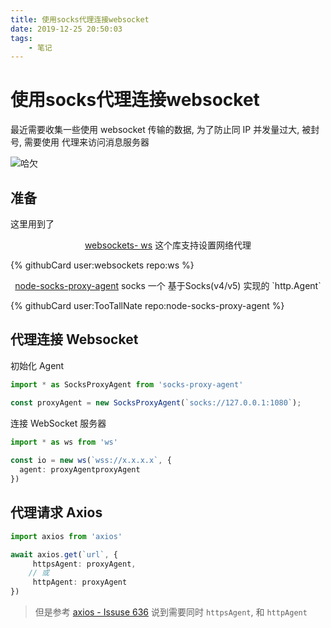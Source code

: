 ```yaml
---
title: 使用socks代理连接websocket
date: 2019-12-25 20:50:03
tags:
	- 笔记
---
```




# 使用socks代理连接websocket

最近需要收集一些使用 websocket 传输的数据,  为了防止同 IP 并发量过大,  被封号, 需要使用 代理来访问消息服务器

![哈欠](/sticker/tang.png)

<!--more-->

## 准备

这里用到了
<center>
<a target="_blank" href="https://github.com/websockets/ws" _tr>
websockets- ws</a>
这个库支持设置网络代理
</center>

{% githubCard user:websockets repo:ws %}



<center>
<a target="_blank" href="https://github.com/TooTallNate/node-socks-proxy-agent" _tr>node-socks-proxy-agent</a>
socks 
一个 基于Socks(v4/v5) 实现的 `http.Agent` 
</center>

{% githubCard user:TooTallNate repo:node-socks-proxy-agent %}

## 代理连接 Websocket

初始化 Agent

```typescript
import * as SocksProxyAgent from 'socks-proxy-agent'

const proxyAgent = new SocksProxyAgent(`socks://127.0.0.1:1080`);
```

连接 WebSocket 服务器

```typescript
import * as ws from 'ws'
       
const io = new ws(`wss://x.x.x.x`, {
  agent: proxyAgentproxyAgent
})
```



## 代理请求  Axios

```typescript
import axios from 'axios'

await axios.get(`url`, {
     httpsAgent: proxyAgent,
    // 或
     httpAgent: proxyAgent
})
```


>  但是参考 [axios - Issuse 636](https://github.com/axios/axios/issues/636) 说到需要同时 `httpsAgent`, 和 `httpAgent`
>  